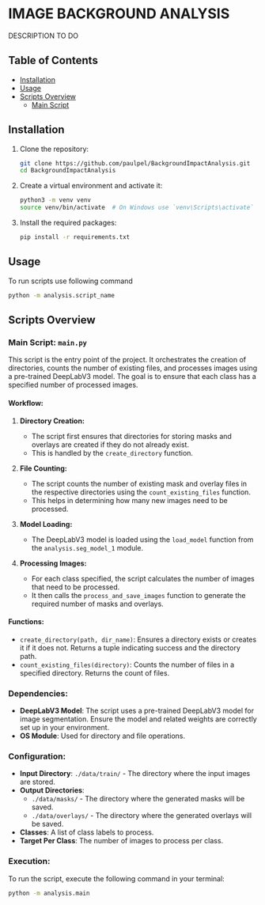 # IMAGE BACKGROUND ANALYSIS

DESCRIPTION TO DO

## Table of Contents

- [Installation](#installation)
- [Usage](#usage)
- [Scripts Overview](#scripts-overview)
  - [Main Script](#main-script)


## Installation

1. Clone the repository:
    ```bash
    git clone https://github.com/paulpel/BackgroundImpactAnalysis.git
    cd BackgroundImpactAnalysis
    ```

2. Create a virtual environment and activate it:
    ```bash
    python3 -m venv venv
    source venv/bin/activate  # On Windows use `venv\Scripts\activate`
    ```

3. Install the required packages:
    ```bash
    pip install -r requirements.txt
    ```

## Usage

To run scripts use following command

```bash
python -m analysis.script_name
```

## Scripts Overview

### Main Script: `main.py`

This script is the entry point of the project. It orchestrates the creation of directories, counts the number of existing files, and processes images using a pre-trained DeepLabV3 model. The goal is to ensure that each class has a specified number of processed images.

#### Workflow:

1. **Directory Creation:**
    - The script first ensures that directories for storing masks and overlays are created if they do not already exist.
    - This is handled by the `create_directory` function.

2. **File Counting:**
    - The script counts the number of existing mask and overlay files in the respective directories using the `count_existing_files` function.
    - This helps in determining how many new images need to be processed.

3. **Model Loading:**
    - The DeepLabV3 model is loaded using the `load_model` function from the `analysis.seg_model_1` module.

4. **Processing Images:**
    - For each class specified, the script calculates the number of images that need to be processed.
    - It then calls the `process_and_save_images` function to generate the required number of masks and overlays.

#### Functions:

- `create_directory(path, dir_name)`: Ensures a directory exists or creates it if it does not. Returns a tuple indicating success and the directory path.
- `count_existing_files(directory)`: Counts the number of files in a specified directory. Returns the count of files.

### Dependencies:

- **DeepLabV3 Model**: The script uses a pre-trained DeepLabV3 model for image segmentation. Ensure the model and related weights are correctly set up in your environment.
- **OS Module**: Used for directory and file operations.

### Configuration:

- **Input Directory**: `./data/train/` - The directory where the input images are stored.
- **Output Directories**:
    - `./data/masks/` - The directory where the generated masks will be saved.
    - `./data/overlays/` - The directory where the generated overlays will be saved.
- **Classes**: A list of class labels to process.
- **Target Per Class**: The number of images to process per class.

### Execution:

To run the script, execute the following command in your terminal:
```bash
python -m analysis.main


